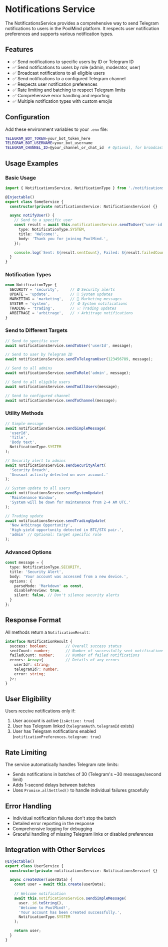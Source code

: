 # Notifications Service

The NotificationsService provides a comprehensive way to send Telegram notifications to users in the PoolMind platform. It respects user notification preferences and supports various notification types.

## Features

- ✅ Send notifications to specific users by ID or Telegram ID
- ✅ Send notifications to users by role (admin, moderator, user)
- ✅ Broadcast notifications to all eligible users
- ✅ Send notifications to a configured Telegram channel
- ✅ Respects user notification preferences
- ✅ Rate limiting and batching to respect Telegram limits
- ✅ Comprehensive error handling and reporting
- ✅ Multiple notification types with custom emojis

## Configuration

Add these environment variables to your `.env` file:

```bash
TELEGRAM_BOT_TOKEN=your_bot_token_here
TELEGRAM_BOT_USERNAME=your_bot_username
TELEGRAM_CHANNEL_ID=@your_channel_or_chat_id  # Optional, for broadcast messages
```

## Usage Examples

### Basic Usage

```typescript
import { NotificationsService, NotificationType } from './notifications';

@Injectable()
export class SomeService {
  constructor(private notificationsService: NotificationsService) {}

  async notifyUser() {
    // Send to a specific user
    const result = await this.notificationsService.sendToUser('user-id', {
      type: NotificationType.SYSTEM,
      title: 'Welcome!',
      body: 'Thank you for joining PoolMind.',
    });

    console.log(`Sent: ${result.sentCount}, Failed: ${result.failedCount}`);
  }
}
```

### Notification Types

```typescript
enum NotificationType {
  SECURITY = 'security',     // 🔒 Security alerts
  UPDATE = 'update',         // 📢 System updates
  MARKETING = 'marketing',   // 🎯 Marketing messages
  SYSTEM = 'system',         // ⚙️ System notifications
  TRADING = 'trading',       // 📈 Trading updates
  ARBITRAGE = 'arbitrage',   // ⚡ Arbitrage notifications
}
```

### Send to Different Targets

```typescript
// Send to specific user
await notificationsService.sendToUser('userId', message);

// Send to user by Telegram ID
await notificationsService.sendToTelegramUser(123456789, message);

// Send to all admins
await notificationsService.sendToRole('admin', message);

// Send to all eligible users
await notificationsService.sendToAllUsers(message);

// Send to configured channel
await notificationsService.sendToChannel(message);
```

### Utility Methods

```typescript
// Simple message
await notificationsService.sendSimpleMessage(
  'userId',
  'Title',
  'Body text',
  NotificationType.SYSTEM
);

// Security alert to admins
await notificationsService.sendSecurityAlert(
  'Security Breach',
  'Unusual activity detected on user account.'
);

// System update to all users
await notificationsService.sendSystemUpdate(
  'Maintenance Window',
  'System will be down for maintenance from 2-4 AM UTC.'
);

// Trading update
await notificationsService.sendTradingUpdate(
  'New Arbitrage Opportunity',
  'High-yield opportunity detected in BTC/STX pair.',
  'admin' // Optional: target specific role
);
```

### Advanced Options

```typescript
const message = {
  type: NotificationType.SECURITY,
  title: 'Security Alert',
  body: 'Your account was accessed from a new device.',
  options: {
    parseMode: 'Markdown' as const,
    disablePreview: true,
    silent: false, // Don't silence security alerts
  }
};
```

## Response Format

All methods return a `NotificationResult`:

```typescript
interface NotificationResult {
  success: boolean;        // Overall success status
  sentCount: number;       // Number of successfully sent notifications
  failedCount: number;     // Number of failed notifications
  errors: Array<{          // Details of any errors
    userId?: string;
    telegramId?: number;
    error: string;
  }>;
}
```

## User Eligibility

Users receive notifications only if:
1. User account is active (`isActive: true`)
2. User has Telegram linked (`telegramAuth.telegramId` exists)
3. User has Telegram notifications enabled (`notificationPreferences.telegram: true`)

## Rate Limiting

The service automatically handles Telegram rate limits:
- Sends notifications in batches of 30 (Telegram's ~30 messages/second limit)
- Adds 1-second delays between batches
- Uses `Promise.allSettled()` to handle individual failures gracefully

## Error Handling

- Individual notification failures don't stop the batch
- Detailed error reporting in the response
- Comprehensive logging for debugging
- Graceful handling of missing Telegram links or disabled preferences

## Integration with Other Services

```typescript
@Injectable()
export class UserService {
  constructor(private notificationsService: NotificationsService) {}

  async createUser(userData) {
    const user = await this.create(userData);
    
    // Welcome notification
    await this.notificationsService.sendSimpleMessage(
      user._id.toString(),
      'Welcome to PoolMind!',
      'Your account has been created successfully.',
      NotificationType.SYSTEM
    );

    return user;
  }
}
```
